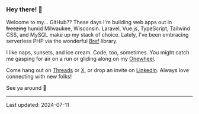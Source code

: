 ### Hey there! 🌊

Welcome to my... GitHub?? These days I'm building web apps out in ~~freezing~~ humid Milwaukee, Wisconsin. Laravel, Vue.js, TypeScript, Tailwind CSS, and MySQL make up my stack of choice. Lately, I've been embracing serverless PHP via the wonderful [Bref](https://bref.sh/) library.

I like naps, sunsets, and ice cream. Code, too, sometimes. You might catch me gasping for air on a run or gliding along on my [Onewheel](https://en.wikipedia.org/wiki/Onewheel).

Come hang out on [Threads](https://www.threads.net/@shengslogar) or [X](https://x.com/ShengSlogar), or drop an invite on [LinkedIn](https://www.linkedin.com/in/shengslogar/). Always love connecting with new folks!

See ya around 🥰

---
Last updated: 2024-07-11
